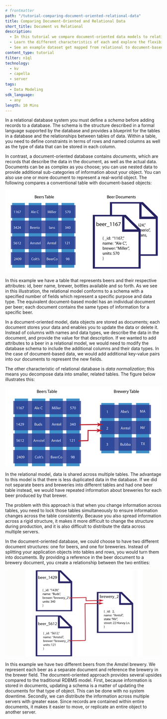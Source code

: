 ```yaml
---
# frontmatter
path: "/tutorial-comparing-document-oriented-relational-data"
title: Comparing Document-Oriented and Relational Data
short_title: Document vs Relational
description: 
  - In this tutorial we compare document-oriented data models to relational ones
  - Learn the different characteristics of each and explore the flexibility of Couchbase
  - See an example dataset get mapped from relational to document-based
content_type: tutorial
filter: n1ql
technology:
  - kv
  - capella
  - server
tags:
  - Data Modeling
sdk_language:
  - any
length: 10 Mins
---
```


In a relational database system you must define a _schema_ before adding records to a database. The schema is the structure described in a formal language supported by the database and provides a blueprint for the tables in a database and the relationships between tables of data. Within a table, you need to define constraints in terms of rows and named columns as well as the type of data that can be stored in each column.

In contrast, a document-oriented database contains _documents_, which are records that describe the data in the document, as well as the actual data. Documents can be as complex as you choose; you can use nested data to provide additional sub-categories of information about your object. You can also use one or more document to represent a real-world object. The following compares a conventional table with document-based objects:

![Relational Versus Doc](./assets/relational_vs_doc.png)

In this example we have a table that represents beers and their respective attributes: id, beer name, brewer, bottles available and so forth. As we see in this illustration, the relational model conforms to a schema with a specified number of fields which represent a specific purpose and data type. The equivalent document-based model has an individual document per beer; each document contains the same types of information for a specific beer.

In a document-oriented model, data objects are stored as documents; each document stores your data and enables you to update the data or delete it. Instead of columns with names and data types, we describe the data in the document, and provide the value for that description. If we wanted to add attributes to a beer in a relational model, we would need to modify the database schema to include the additional columns and their data types. In the case of document-based data, we would add additional key-value pairs into our documents to represent the new fields.

The other characteristic of relational database is _data normalization_; this means you decompose data into smaller, related tables. The figure below illustrates this:

![Normalizing Data](./assets/normalizing_data.png)

In the relational model, data is shared across multiple tables. The advantage to this model is that there is less duplicated data in the database. If we did not separate beers and breweries into different tables and had one beer table instead, we would have repeated information about breweries for each beer produced by that brewer.

The problem with this approach is that when you change information across tables, you need to lock those tables simultaneously to ensure information changes across the table consistently. Because you also spread information across a rigid structure, it makes it more difficult to change the structure during production, and it is also difficult to distribute the data across multiple servers.

In the document-oriented database, we could choose to have two different document structures: one for beers, and one for breweries. Instead of splitting your application objects into tables and rows, you would turn them into documents. By providing a reference in the beer document to a brewery document, you create a relationship between the two entities:

![Normalizing Data](./assets/relating_docs.png)

In this example we have two different beers from the Amstel brewery. We represent each beer as a separate document and reference the brewery in the brewer field. The document-oriented approach provides several upsides compared to the traditional RDBMS model. First, because information is stored in documents, updating a schema is a matter of updating the documents for that type of object. This can be done with no system downtime. Secondly, we can distribute the information across multiple servers with greater ease. Since records are contained within entire documents, it makes it easier to move, or replicate an entire object to another server.
